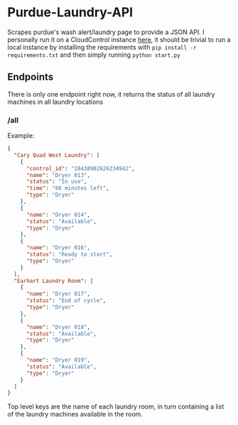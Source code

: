 # Purdue-Laundry-API
Scrapes purdue's wash alert/laundry page to provide a JSON API.
I personally run it on a CloudControl instance [here](https://purdue-laundryapi.rhcloud.com/),
it should be trivial to run a local
instance by installing the requirements with `pip install -r requirements.txt`
and then simply running `python start.py`


## Endpoints

There is only one endpoint right now, it returns the status of all laundry machines
in all laundry locations

###  /all

Example:

```json
{
  "Cary Quad West Laundry": [
    {
      "control_id": "28438902626234942",
      "name": "Dryer 013",
      "status": "In use",
      "time": "60 minutes left",
      "type": "Dryer"
    },
    {
      "name": "Dryer 014",
      "status": "Available",
      "type": "Dryer"
    },
    {
      "name": "Dryer 016",
      "status": "Ready to start",
      "type": "Dryer"
    }
  ],
  "Earhart Laundry Room": [
    {
      "name": "Dryer 017",
      "status": "End of cycle",
      "type": "Dryer"
    },
    {
      "name": "Dryer 018",
      "status": "Available",
      "type": "Dryer"
    },
    {
      "name": "Dryer 019",
      "status": "Available",
      "type": "Dryer"
    }
  ]
}
```

Top level keys are the name of each laundry room, in turn containing a list of the
laundry machines available in the room.
